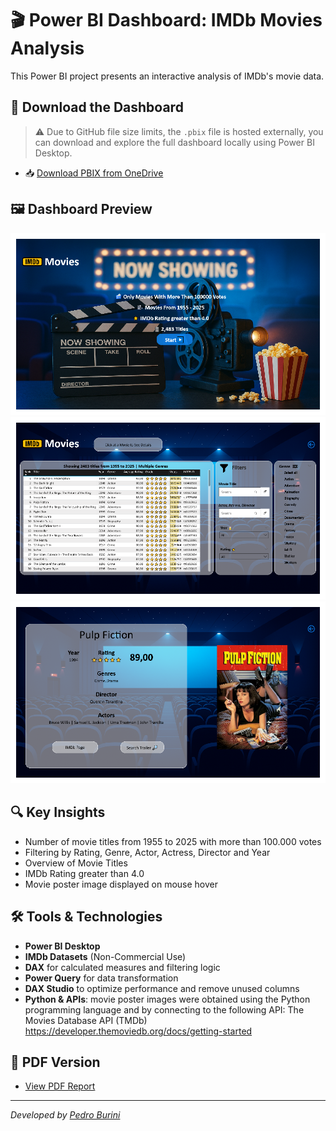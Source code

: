 # 🎬 Power BI Dashboard: IMDb Movies Analysis

This Power BI project presents an interactive analysis of IMDb's movie data.

## 📂 Download the Dashboard

> ⚠️ Due to GitHub file size limits, the `.pbix` file is hosted externally, you can download and explore the full dashboard locally using Power BI Desktop.

- 📥 [Download PBIX from OneDrive](https://espiritosanto-my.sharepoint.com/:u:/g/personal/pedro_burini_uvvnet_com_br/EYoPjQo_jjlPo5YBiEC0dwsBjOhap0qBSeDQESC9LjksLA?e=96ZVjh)

## 🖼️ Dashboard Preview

![Dashboard Page 1](img/dashboard1.png)
![Dashboard Page 2](img/dashboard2.png)
![Dashboard Page 3](img/dashboard3.png)

## 🔍 Key Insights

- Number of movie titles from 1955 to 2025 with more than 100.000 votes
- Filtering by Rating, Genre, Actor, Actress, Director and Year
- Overview of Movie Titles
- IMDb Rating greater than 4.0
- Movie poster image displayed on mouse hover

## 🛠️ Tools & Technologies

- **Power BI Desktop**
- **IMDb Datasets** (Non-Commercial Use)
- **DAX** for calculated measures and filtering logic
- **Power Query** for data transformation
- **DAX Studio** to optimize performance and remove unused columns
- **Python & APIs**: movie poster images were obtained using the Python programming language and by connecting to the following API: The Movies Database API (TMDb) https://developer.themoviedb.org/docs/getting-started

## 📄 PDF Version

- [View PDF Report](assets/imdb-dashboard.pdf)

---

*Developed by [Pedro Burini](https://github.com/pedroburini)*

